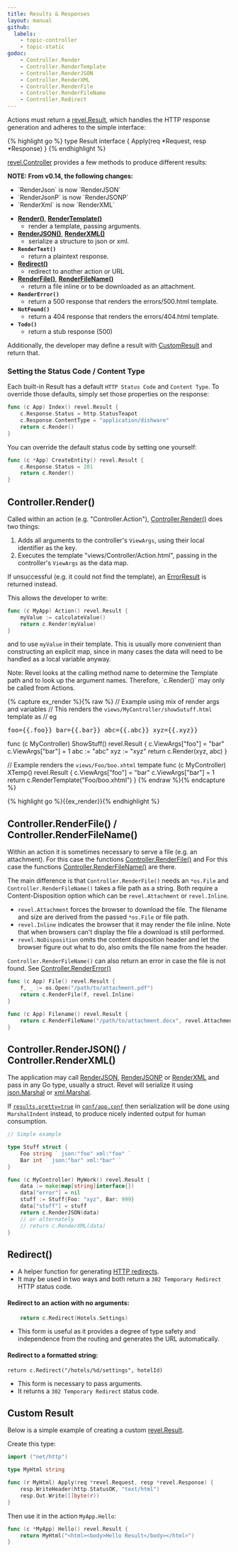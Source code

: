 ```yaml
---
title: Results & Responses
layout: manual
github:
  labels:
    - topic-controller
    - topic-static
godoc:
    - Controller.Render
    - Controller.RenderTemplate
    - Controller.RenderJSON
    - Controller.RenderXML
    - Controller.RenderFile
    - Controller.RenderFileName
    - Controller.Redirect
---
```


Actions must return a [revel.Result](https://godoc.org/github.com/revel/revel#Result), which
handles the HTTP response generation and adheres to the simple interface:

{% highlight go %}
type Result interface {
	Apply(req *Request, resp *Response)
}
{% endhighlight %}

[revel.Controller](https://godoc.org/github.com/revel/revel#Controller) provides a few
methods to produce different results:


<div class="alert alert-success">
<b>NOTE: From v0.14, the following changes:</b>
<ul>
<li>`RenderJson` is now `RenderJSON`</li>
<li>`RenderJsonP` is now `RenderJSONP`</li>
<li>`RenderXml` is now `RenderXML`</li>
</ul>
</div>

* **[Render()](#Render)**, **[RenderTemplate()](#RenderTemplate)** 
    - render a template, passing arguments.
* **[RenderJSON()](#RenderJSON)**, **[RenderXML()](#RenderXML)** 
    - serialize a structure to json or xml.
* **`RenderText()`** 
    - return a plaintext response.
* **[Redirect()](#Redirect)** 
    - redirect to another action or URL
* **[RenderFile()](#RenderFile)**, **[RenderFileName()](#RenderFileName)**
    - return a file inline or to be downloaded as an attachment.
* **`RenderError()`** 
    - return a 500 response that renders the errors/500.html template.
* **`NotFound()`** 
    - return a 404 response that renders the errors/404.html template.
* **`Todo()`** 
    - return a stub response (500)

Additionally, the developer may define a result with [CustomResult](#CustomResult) and return that.

### Setting the Status Code / Content Type

Each built-in Result has a default `HTTP Status Code` and `Content Type`.  To override
those defaults, simply set those properties on the response:

```go
func (c App) Index() revel.Result {
	c.Response.Status = http.StatusTeapot
	c.Response.ContentType = "application/dishware"
	return c.Render()
}
```


You can override the default status code by setting one yourself:

```go
func (c *App) CreateEntity() revel.Result {
    c.Response.Status = 201
    return c.Render()
}
```

<a name="Render" /><a name="RenderTemplate" />

## Controller.Render()

Called within an action (e.g. "Controller.Action"),
[Controller.Render()](https://godoc.org/github.com/revel/revel#Controller.Render) does two things:

 1. Adds all arguments to the controller's `ViewArgs`, using their local identifier as the key.
 2. Executes the template "views/Controller/Action.html", passing in the controller's `ViewArgs` as the data map.

If unsuccessful (e.g. it could not find the template), an [ErrorResult](https://godoc.org/github.com/revel/revel#ErrorResult) is returned instead.

This allows the developer to write:

```go
func (c MyApp) Action() revel.Result {
	myValue := calculateValue()
	return c.Render(myValue)
}
```

and to use `myValue` in their template.  This is usually more convenient than
constructing an explicit map, since in many cases the data will need to be
handled as a local variable anyway.

<div class="alert alert-info">Note: Revel looks at the calling method name to determine the Template
path and to look up the argument names.  Therefore, `c.Render()` may only be  called from Actions.</div>

{% capture ex_render %}{% raw %}
// Example using mix of render args and variables
// This renders the `views/MyController/showSutuff.html` template as
// eg <pre>foo={{.foo}} bar={{.bar}} abc={{.abc}} xyz={{.xyz}}</pre>
func (c MyController) ShowStuff() revel.Result {
    c.ViewArgs["foo"] = "bar"
    c.ViewArgs["bar"] = 1
    abc := "abc"
    xyz := "xyz"
    return c.Render(xyz, abc)
}

// Example renders the `views/Foo/boo.xhtml` tempate
func (c MyController) XTemp() revel.Result {
    c.ViewArgs["foo"] = "bar"
    c.ViewArgs["bar"] = 1
    return c.RenderTemplate("Foo/boo.xhtml")
}
{% endraw %}{% endcapture %}

{% highlight go %}{{ex_render}}{% endhighlight %}

<a name="RenderFile" /><a name="RenderFileName" />

## Controller.RenderFile() / Controller.RenderFileName()

Within an action it is sometimes necessary to serve a file (e.g. an attachment).
For this case the functions [Controller.RenderFile()](https://godoc.org/github.com/revel/revel#Controller.RenderFile) and For this case the functions [Controller.RenderFileName()](https://godoc.org/github.com/revel/revel#Controller.RenderFileName) are there.

The main difference is that `Controller.RenderFile()` needs an `*os.File` and `Controller.RenderFileName()` takes a file path as a string. Both require a Content-Disposition option which can be `revel.Attachment` or `revel.Inline`.

* `revel.Attachment` forces the browser to download the file. The filename and size are derived from the passed `*os.File` or file path.
* `revel.Inline` indicates the browser that it may render the file inline. Note that when browsers can't display the file a download is still performed.
* `revel.NoDisposition` omits the content disposition header and let the browser figure out what to do, also omits the file name from the header.

`Controller.RenderFileName()` can also return an error in case the file is not found. See [Controller.RenderError()](https://godoc.org/github.com/revel/revel#Controller.RenderError)

```go
func (c App) File() revel.Result {
	f, _ := os.Open("/path/to/attachment.pdf")
	return c.RenderFile(f, revel.Inline)
}

func (c App) Filename() revel.Result {
	return c.RenderFileName("/path/to/attachment.docx", revel.Attachment)
}
```

<a name="RenderJSON"></a><a name="RenderXML"></a>

## Controller.RenderJSON() / Controller.RenderXML()

The application may call
[RenderJSON](https://godoc.org/github.com/revel/revel#Controller.RenderJSON), 
[RenderJSONP](https://godoc.org/github.com/revel/revel#Controller.RenderJSONP) or
[RenderXML](https://godoc.org/github.com/revel/revel#Controller.RenderXML) and pass in any Go
type, usually a struct.  Revel will serialize it using
[json.Marshal](http://www.golang.org/pkg/encoding/json/#Marshal) or
[xml.Marshal](http://www.golang.org/pkg/encoding/xml/#Marshal).

If [`results.pretty=true`](appconf.html#results.pretty) in [`conf/app.conf`](appconf.html)  then serialization will be done using
`MarshalIndent` instead, to produce nicely indented output for human consumption.

```go
// Simple example

type Stuff struct {
    Foo string ` json:"foo" xml:"foo" `
    Bar int ` json:"bar" xml:"bar" `
}

func (c MyController) MyWork() revel.Result {
    data := make(map[string]interface{})
    data["error"] = nil
    stuff := Stuff{Foo: "xyz", Bar: 999}
    data["stuff"] = stuff
    return c.RenderJSON(data)
    // or alternately 
    // return c.RenderXML(data)
}
```

<a name="Redirect"></a>

## Redirect()

- A helper function for generating [HTTP redirects](http://en.wikipedia.org/wiki/URL_redirection#HTTP_status_codes_3xx).  
- It may be used in two ways and both return a `302 Temporary Redirect` HTTP status code.

#### Redirect to an action with no arguments:

```go
    return c.Redirect(Hotels.Settings)
```

- This form is useful as it provides a degree of type safety and independence from the 
routing and generates the URL automatically.

#### Redirect to a formatted string:

`return c.Redirect("/hotels/%d/settings", hotelId)`

- This form is necessary to pass arguments.
- It returns a `302 Temporary Redirect` status code.

<a name="CustomResult"></a>

## Custom Result

Below is a simple example of creating a custom [revel.Result](https://godoc.org/github.com/revel/revel#Result).

Create this type:

```go
import ("net/http")

type MyHtml string

func (r MyHtml) Apply(req *revel.Request, resp *revel.Response) {
	resp.WriteHeader(http.StatusOK, "text/html")
	resp.Out.Write([]byte(r))
}
```

Then use it in the action `MyApp.Hello`:

```go
func (c *MyApp) Hello() revel.Result {
	return MyHtml("<html><body>Hello Result</body></html>")
}
```


